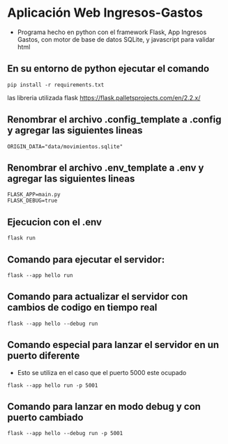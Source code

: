 # Aplicación Web Ingresos-Gastos

- Programa hecho en python con el framework Flask, App Ingresos Gastos, con motor de base de datos SQLite, y javascript para validar html

## En su entorno de python ejecutar el comando

```
pip install -r requirements.txt
```
las libreria utilizada flask https://flask.palletsprojects.com/en/2.2.x/

## Renombrar el archivo .config_template a .config y agregar las siguientes lineas
```
ORIGIN_DATA="data/movimientos.sqlite"
```
## Renombrar el archivo .env_template a .env y agregar las siguientes lineas
```
FLASK_APP=main.py
FLASK_DEBUG=true
```

## Ejecucion con el .env
```
flask run
```
## Comando para ejecutar el servidor:
```
flask --app hello run
```

## Comando para actualizar el servidor con cambios de codigo en tiempo real

```
flask --app hello --debug run
```

## Comando especial para lanzar el servidor en un puerto diferente
- Esto se utiliza en el caso que el puerto 5000 este ocupado

```
flask --app hello run -p 5001
```

## Comando para lanzar en modo debug y con puerto cambiado
```
flask --app hello --debug run -p 5001
```